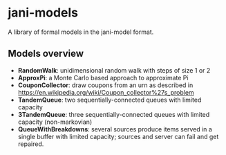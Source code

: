# jani-models
A library of formal models in the jani-model format.

## Models overview
- **RandomWalk**: unidimensional random walk with steps of size 1 or 2
- **ApproxPi**: a Monte Carlo based approach to approximate Pi
- **CouponCollector**: draw coupons from an urn as described in https://en.wikipedia.org/wiki/Coupon_collector%27s_problem
- **TandemQueue**: two sequentially-connected queues with limited capacity
- **3TandemQueue**: three sequentially-connected queues with limited capacity
    (non-markovian)
- **QueueWithBreakdowns**: several sources produce items served in a single
    buffer with limited capacity; sources and server can fail and get repaired.
